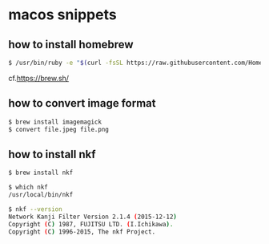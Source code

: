 # macos snippets

## how to install homebrew

```bash
$ /usr/bin/ruby -e "$(curl -fsSL https://raw.githubusercontent.com/Homebrew/install/master/install)"
```
cf.https://brew.sh/

## how to convert image format

```bash
$ brew install imagemagick
$ convert file.jpeg file.png

```

## how to install nkf

```bash
$ brew install nkf

$ which nkf
/usr/local/bin/nkf

$ nkf --version
Network Kanji Filter Version 2.1.4 (2015-12-12)
Copyright (C) 1987, FUJITSU LTD. (I.Ichikawa).
Copyright (C) 1996-2015, The nkf Project.
```

